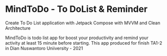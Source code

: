 # MindToDo - To DoList &amp; Reminder
Create To Do List application with Jetpack Compose with MVVM and Clean Architecture

MindToDo is todo list app for boost your productivity and remind your activity at least 15 minute before starting.
This app produced for finish TA1-2 in Dian Nuswantoro Uniiversity - 2021
